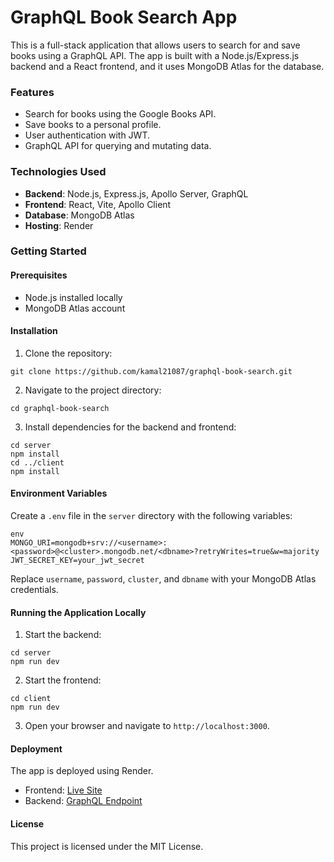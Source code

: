 # GraphQL Book Search App
This is a full-stack application that allows users to search for and save books using a GraphQL API. The app is built with a Node.js/Express.js backend and a React frontend, and it uses MongoDB Atlas for the database.

### Features
- Search for books using the Google Books API.
- Save books to a personal profile.
- User authentication with JWT.
- GraphQL API for querying and mutating data.

### Technologies Used
- **Backend**: Node.js, Express.js, Apollo Server, GraphQL
- **Frontend**: React, Vite, Apollo Client
- **Database**: MongoDB Atlas
- **Hosting**: Render

### Getting Started
#### Prerequisites
- Node.js installed locally
- MongoDB Atlas account

#### Installation
1. Clone the repository:
```
git clone https://github.com/kamal21087/graphql-book-search.git
```

2. Navigate to the project directory:
```
cd graphql-book-search
```

3. Install dependencies for the backend and frontend:
```
cd server
npm install
cd ../client
npm install
```

#### Environment Variables
Create a `.env` file in the `server` directory with the following variables:
```
env
MONGO_URI=mongodb+srv://<username>:<password>@<cluster>.mongodb.net/<dbname>?retryWrites=true&w=majority
JWT_SECRET_KEY=your_jwt_secret
```

Replace `username`, `password`, `cluster`, and `dbname` with your MongoDB Atlas credentials.

#### Running the Application Locally
1. Start the backend:
```
cd server
npm run dev
```

2. Start the frontend:
```
cd client
npm run dev
```

3. Open your browser and navigate to `http://localhost:3000`.

#### Deployment
The app is deployed using Render.

- Frontend: [Live Site](https://graphql-book-search-gg90.onrender.com/)
- Backend: [GraphQL Endpoint](https://graphql-book-search-backend.onrender.com)

#### License
This project is licensed under the MIT License.

